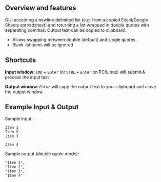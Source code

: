 ## Overview and features

GUI accepting a newline delimited list (e.g. from a copied Excel/Google Sheets spreadsheet) and returning a list wrapped in double quotes with separating commas. Output text can be copied to clipboard.

- Allows swapping between double (default) and single quotes
- Blank list items will be ignored

## Shortcuts

**Input window**: `CMD` + `Enter` (or `CTRL` + `Enter` on PC/Linux) will submit & process the input text

**Output window**: `Enter` will copy the output text to your clipboard and close the output window

## Example Input & Output

Sample input:
```
Item 1
Item 2
Item 3

Item 4
```

Sample output (double quote mode):
```
"Item 1",
"Item 2",
"Item 3",
"Item 4"
```

